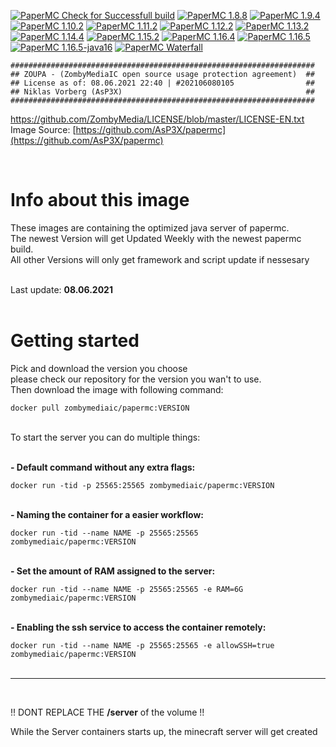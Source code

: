 [![PaperMC Check for Successfull build](https://github.com/AsP3X/papermc/actions/workflows/papermc-build-check.yml/badge.svg)](https://github.com/AsP3X/papermc/actions/workflows/papermc-build-check.yml)
[![PaperMC 1.8.8](https://github.com/AsP3X/papermc/actions/workflows/papermc1.8.8.yml/badge.svg)](https://github.com/AsP3X/papermc/actions/workflows/papermc1.8.8.yml)
[![PaperMC 1.9.4](https://github.com/AsP3X/papermc/actions/workflows/papermc1.9.4.yml/badge.svg)](https://github.com/AsP3X/papermc/actions/workflows/papermc1.9.4.yml)
[![PaperMC 1.10.2](https://github.com/AsP3X/papermc/actions/workflows/papermc1.10.2.yml/badge.svg)](https://github.com/AsP3X/papermc/actions/workflows/papermc1.10.2.yml)
[![PaperMC 1.11.2](https://github.com/AsP3X/papermc/actions/workflows/papermc1.11.2.yml/badge.svg)](https://github.com/AsP3X/papermc/actions/workflows/papermc1.11.2.yml)
[![PaperMC 1.12.2](https://github.com/AsP3X/papermc/actions/workflows/papermc1.12.2.yml/badge.svg)](https://github.com/AsP3X/papermc/actions/workflows/papermc1.12.2.yml)
[![PaperMC 1.13.2](https://github.com/AsP3X/papermc/actions/workflows/papermc1.13.2.yml/badge.svg)](https://github.com/AsP3X/papermc/actions/workflows/papermc1.13.2.yml)
[![PaperMC 1.14.4](https://github.com/AsP3X/papermc/actions/workflows/papermc1.14.4.yml/badge.svg)](https://github.com/AsP3X/papermc/actions/workflows/papermc1.14.4.yml)
[![PaperMC 1.15.2](https://github.com/AsP3X/papermc/actions/workflows/papermc1.15.2.yml/badge.svg)](https://github.com/AsP3X/papermc/actions/workflows/papermc1.15.2.yml)
[![PaperMC 1.16.4](https://github.com/AsP3X/papermc/actions/workflows/papermc1.16.4.yml/badge.svg)](https://github.com/AsP3X/papermc/actions/workflows/papermc1.16.4.yml)
[![PaperMC 1.16.5](https://github.com/AsP3X/papermc/actions/workflows/papermc1.16.5.yml/badge.svg)](https://github.com/AsP3X/papermc/actions/workflows/papermc1.16.5.yml)
[![PaperMC 1.16.5-java16](https://github.com/AsP3X/papermc/actions/workflows/papermc1.16.5-java16.yml/badge.svg)](https://github.com/AsP3X/papermc/actions/workflows/papermc1.16.5-java16.yml)
[![PaperMC Waterfall](https://github.com/AsP3X/papermc/actions/workflows/papermc-waterfall.yml/badge.svg)](https://github.com/AsP3X/papermc/actions/workflows/papermc-waterfall.yml)

```
####################################################################
## ZOUPA - (ZombyMediaIC open source usage protection agreement)  ##
## License as of: 08.06.2021 22:40 | #202106080105                ##
## Niklas Vorberg (AsP3X)                                         ##
####################################################################
```
https://github.com/ZombyMedia/LICENSE/blob/master/LICENSE-EN.txt <br>
Image Source: [https://github.com/AsP3X/papermc](https://github.com/AsP3X/papermc)

<br>
<h1>Info about this image</h1>
<p>
    These images are containing the optimized java server of papermc.<br>
    The newest Version will get Updated Weekly with the newest papermc build.<br>
    All other Versions will only get framework and script update if nessesary
</p>
<br>
Last update: <strong>08.06.2021</strong>
<br>
<br>
<h1>Getting started</h1>
<p>
    Pick and download the version you choose<br>
    please check our repository for the version you wan't to use. <br>
    Then download the image with following command:
</p>
<code>docker pull zombymediaic/papermc:VERSION</code>
<br>
<p><br>
    To start the server you can do multiple things:<br>
<br>
<p>
    <strong>- Default command without any extra flags:</strong>
</p>
<code>docker run -tid -p 25565:25565 zombymediaic/papermc:VERSION</code><br>
<br>
<p>
    <strong>- Naming the container for a easier workflow:</strong>
</p>
<code>docker run -tid --name NAME -p 25565:25565 zombymediaic/papermc:VERSION</code><br>
<br>
<p>
    <strong>- Set the amount of RAM assigned to the server:</strong>
</p>
<code>docker run -tid --name NAME -p 25565:25565 -e RAM=6G zombymediaic/papermc:VERSION</code><br>
<br>
<p>
    <strong>- Enabling the ssh service to access the container remotely:</strong>
</p>
<code>docker run -tid --name NAME -p 25565:25565 -e allowSSH=true zombymediaic/papermc:VERSION</code><br>

<br>
<hr>
<br>

<p>
    !! DONT REPLACE THE <strong>/server</strong> of the volume !!
</p>
<p>
    While the Server containers starts up, the minecraft server will get created
</p>